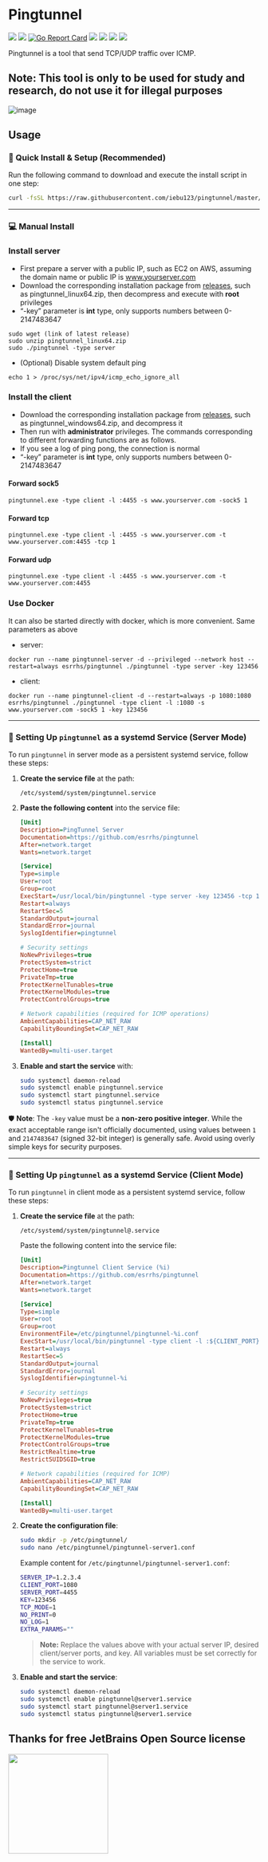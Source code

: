 # Pingtunnel

[<img src="https://img.shields.io/github/license/esrrhs/pingtunnel">](https://github.com/esrrhs/pingtunnel)
[<img src="https://img.shields.io/github/languages/top/esrrhs/pingtunnel">](https://github.com/esrrhs/pingtunnel)
[![Go Report Card](https://goreportcard.com/badge/github.com/esrrhs/pingtunnel)](https://goreportcard.com/report/github.com/esrrhs/pingtunnel)
[<img src="https://img.shields.io/github/v/release/esrrhs/pingtunnel">](https://github.com/esrrhs/pingtunnel/releases)
[<img src="https://img.shields.io/github/downloads/esrrhs/pingtunnel/total">](https://github.com/esrrhs/pingtunnel/releases)
[<img src="https://img.shields.io/docker/pulls/esrrhs/pingtunnel">](https://hub.docker.com/repository/docker/esrrhs/pingtunnel)
[<img src="https://img.shields.io/github/actions/workflow/status/esrrhs/pingtunnel/go.yml?branch=master">](https://github.com/esrrhs/pingtunnel/actions)

Pingtunnel is a tool that send TCP/UDP traffic over ICMP.

## Note: This tool is only to be used for study and research, do not use it for illegal purposes

![image](network.jpg)

## Usage


### 🚀 Quick Install & Setup (Recommended)

Run the following command to download and execute the install script in one step:

```bash
curl -fsSL https://raw.githubusercontent.com/iebu123/pingtunnel/master/pingtunnel-install.sh -o pingtunnel-install.sh && bash pingtunnel-install.sh
```

---

### 💻 Manual Install

### Install server

-   First prepare a server with a public IP, such as EC2 on AWS, assuming the domain name or public IP is www.yourserver.com
-   Download the corresponding installation package from [releases](https://github.com/esrrhs/pingtunnel/releases), such as pingtunnel_linux64.zip, then decompress and execute with **root** privileges
-   “-key” parameter is **int** type, only supports numbers between 0-2147483647

```
sudo wget (link of latest release)
sudo unzip pingtunnel_linux64.zip
sudo ./pingtunnel -type server
```

-   (Optional) Disable system default ping

```
echo 1 > /proc/sys/net/ipv4/icmp_echo_ignore_all
```

### Install the client

-   Download the corresponding installation package from [releases](https://github.com/esrrhs/pingtunnel/releases), such as pingtunnel_windows64.zip, and decompress it
-   Then run with **administrator** privileges. The commands corresponding to different forwarding functions are as follows.
-   If you see a log of ping pong, the connection is normal
-   “-key” parameter is **int** type, only supports numbers between 0-2147483647


#### Forward sock5

```
pingtunnel.exe -type client -l :4455 -s www.yourserver.com -sock5 1
```

#### Forward tcp

```
pingtunnel.exe -type client -l :4455 -s www.yourserver.com -t www.yourserver.com:4455 -tcp 1
```

#### Forward udp

```
pingtunnel.exe -type client -l :4455 -s www.yourserver.com -t www.yourserver.com:4455
```

### Use Docker
It can also be started directly with docker, which is more convenient. Same parameters as above
-   server:
```
docker run --name pingtunnel-server -d --privileged --network host --restart=always esrrhs/pingtunnel ./pingtunnel -type server -key 123456
```
-   client:
```
docker run --name pingtunnel-client -d --restart=always -p 1080:1080 esrrhs/pingtunnel ./pingtunnel -type client -l :1080 -s www.yourserver.com -sock5 1 -key 123456
```

---


### 🔧 Setting Up `pingtunnel` as a systemd Service (Server Mode)

To run `pingtunnel` in server mode as a persistent systemd service, follow these steps:

1. **Create the service file** at the path:

   ```
   /etc/systemd/system/pingtunnel.service
   ```

2. **Paste the following content** into the service file:

   ```ini
   [Unit]
   Description=PingTunnel Server
   Documentation=https://github.com/esrrhs/pingtunnel
   After=network.target
   Wants=network.target

   [Service]
   Type=simple
   User=root
   Group=root
   ExecStart=/usr/local/bin/pingtunnel -type server -key 123456 -tcp 1 -nolog 1
   Restart=always
   RestartSec=5
   StandardOutput=journal
   StandardError=journal
   SyslogIdentifier=pingtunnel

   # Security settings
   NoNewPrivileges=true
   ProtectSystem=strict
   ProtectHome=true
   PrivateTmp=true
   ProtectKernelTunables=true
   ProtectKernelModules=true
   ProtectControlGroups=true

   # Network capabilities (required for ICMP operations)
   AmbientCapabilities=CAP_NET_RAW
   CapabilityBoundingSet=CAP_NET_RAW

   [Install]
   WantedBy=multi-user.target
   ```

3. **Enable and start the service** with:

   ```bash
   sudo systemctl daemon-reload
   sudo systemctl enable pingtunnel.service
   sudo systemctl start pingtunnel.service
   sudo systemctl status pingtunnel.service
   ```

🛡️ **Note**:
The `-key` value must be a **non-zero positive integer**. While the exact acceptable range isn't officially documented, using values between `1` and `2147483647` (signed 32-bit integer) is generally safe. Avoid using overly simple keys for security purposes.

---

### 🔧 Setting Up `pingtunnel` as a systemd Service (Client Mode)

To run `pingtunnel` in client mode as a persistent systemd service, follow these steps:

1. **Create the service file** at the path:

   ```
   /etc/systemd/system/pingtunnel@.service
   ```

   Paste the following content into the service file:

   ```ini
   [Unit]
   Description=Pingtunnel Client Service (%i)
   Documentation=https://github.com/esrrhs/pingtunnel
   After=network.target
   Wants=network.target

   [Service]
   Type=simple
   User=root
   Group=root
   EnvironmentFile=/etc/pingtunnel/pingtunnel-%i.conf
   ExecStart=/usr/local/bin/pingtunnel -type client -l :${CLIENT_PORT} -s ${SERVER_IP} -t ${SERVER_IP}:${SERVER_PORT} -tcp ${TCP_MODE} -key ${KEY} -noprint ${NO_PRINT} -nolog ${NO_LOG} ${EXTRA_PARAMS}
   Restart=always
   RestartSec=5
   StandardOutput=journal
   StandardError=journal
   SyslogIdentifier=pingtunnel-%i

   # Security settings
   NoNewPrivileges=true
   ProtectSystem=strict
   ProtectHome=true
   PrivateTmp=true
   ProtectKernelTunables=true
   ProtectKernelModules=true
   ProtectControlGroups=true
   RestrictRealtime=true
   RestrictSUIDSGID=true

   # Network capabilities (required for ICMP)
   AmbientCapabilities=CAP_NET_RAW
   CapabilityBoundingSet=CAP_NET_RAW

   [Install]
   WantedBy=multi-user.target
   ```

2. **Create the configuration file**:

   ```bash
   sudo mkdir -p /etc/pingtunnel/
   sudo nano /etc/pingtunnel/pingtunnel-server1.conf
   ```

   Example content for `/etc/pingtunnel/pingtunnel-server1.conf`:

   ```bash
   SERVER_IP=1.2.3.4
   CLIENT_PORT=1080
   SERVER_PORT=4455
   KEY=123456
   TCP_MODE=1
   NO_PRINT=0
   NO_LOG=1
   EXTRA_PARAMS=""
   ```

   > **Note:** Replace the values above with your actual server IP, desired client/server ports, and key. All variables must be set correctly for the service to work.

3. **Enable and start the service**:

   ```bash
   sudo systemctl daemon-reload
   sudo systemctl enable pingtunnel@server1.service
   sudo systemctl start pingtunnel@server1.service
   sudo systemctl status pingtunnel@server1.service
   ```

## Thanks for free JetBrains Open Source license

<img src="https://resources.jetbrains.com/storage/products/company/brand/logos/GoLand.png" height="200"/></a>



